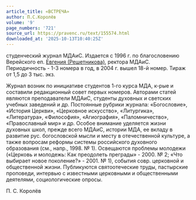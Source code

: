 ```yaml
---
article_title: «ВСТРЕЧА»
author: П.С.Королёв
volume: '9'
page_numbers: '721'
source_url: https://pravenc.ru/text/155574.html
downloaded_at: '2025-10-13T10:40:25Z'
---
```


студенческий журнал МДАиС. Издается с 1996 г. по благословению Верейского еп. [Евгения (Решетникова)](<https://pravenc.ru/text/Евгения (Решетникова).html>), ректора МДАиС. Периодичность - 1-3 номера в год, в 2004 г. вышел 18-й номер. Тираж от 1,5 до 3 тыс. экз.

Журнал возник по инициативе студентов 1-го курса МДА, к-рые и составили редакционный совет первых номеров. Авторами статей являются преподаватели МДАиС, студенты духовных и светских учебных заведений и др. Постоянные рубрики журнала: «Богословие», «История Церкви», «Церковное искусство», «Литургика», «Литература», «Философия», «Агиография», «Паломничество», «Православный мир» и др. Особое внимание уделяется жизни духовных школ, прежде всего МДАиС, истории МДА, ее вкладу в развитие рус. богословской мысли и месту в отечественной культуре, а также вопросам реформы системы российского духовного образования (см., напр., 1998. № 1). Освещаются проблемы молодежи («Церковь и молодежь: Как преодолеть преграды» - 2000. № 2; «Что выбирает новое поколение?» - 2001. № 1), события совр. церковной и общественной жизни. Публикуются святоотеческие труды, пастырские проповеди, интервью с известными церковными и общественными деятелями, социологические опросы.

П.   С.   Королёв
